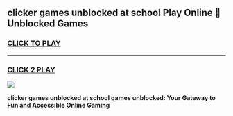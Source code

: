 
## clicker games unblocked at school Play Online 👋 Unblocked Games
<h3>
<a href="https://news.freeplayer.one?title=clicker_games_unblocked_at_school&ref=17GH">CLICK TO PLAY</a></h3>
<hr>

<h3>
<a href="https://news.freeplayer.one?title=clicker_games_unblocked_at_school&ref=17GH">CLICK 2 PLAY</a>
  
</h3>

<a href="https://news.freeplayer.one?title=clicker_games_unblocked_at_school&ref=17GH/"><img src="https://clearcache.store/games.png"></a>


**clicker games unblocked at school games unblocked: Your Gateway to Fun and Accessible Online Gaming**
